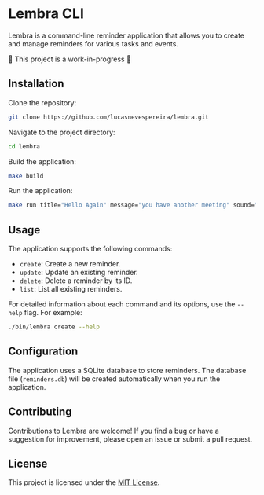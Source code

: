 # Lembra CLI

Lembra is a command-line reminder application that allows you to create and manage reminders for various tasks and
events.

🚧 This project is a work-in-progress 🚧

## Installation

Clone the repository:

```bash
git clone https://github.com/lucasnevespereira/lembra.git
```

Navigate to the project directory:

```bash
cd lembra
```

Build the application:

```bash
make build
```

Run the application:

```bash
make run title="Hello Again" message="you have another meeting" sound="default" time="20h10"
```

## Usage

The application supports the following commands:

- `create`: Create a new reminder.
- `update`: Update an existing reminder.
- `delete`: Delete a reminder by its ID.
- `list`: List all existing reminders.

For detailed information about each command and its options, use the `--help` flag.
For example:

```bash
./bin/lembra create --help
```

## Configuration

The application uses a SQLite database to store reminders. The database file (`reminders.db`) will be created
automatically when you run the application.

## Contributing

Contributions to Lembra are welcome! If you find a bug or have a suggestion for improvement, please open an issue or
submit a pull request.

## License

This project is licensed under the [MIT License](LICENSE).